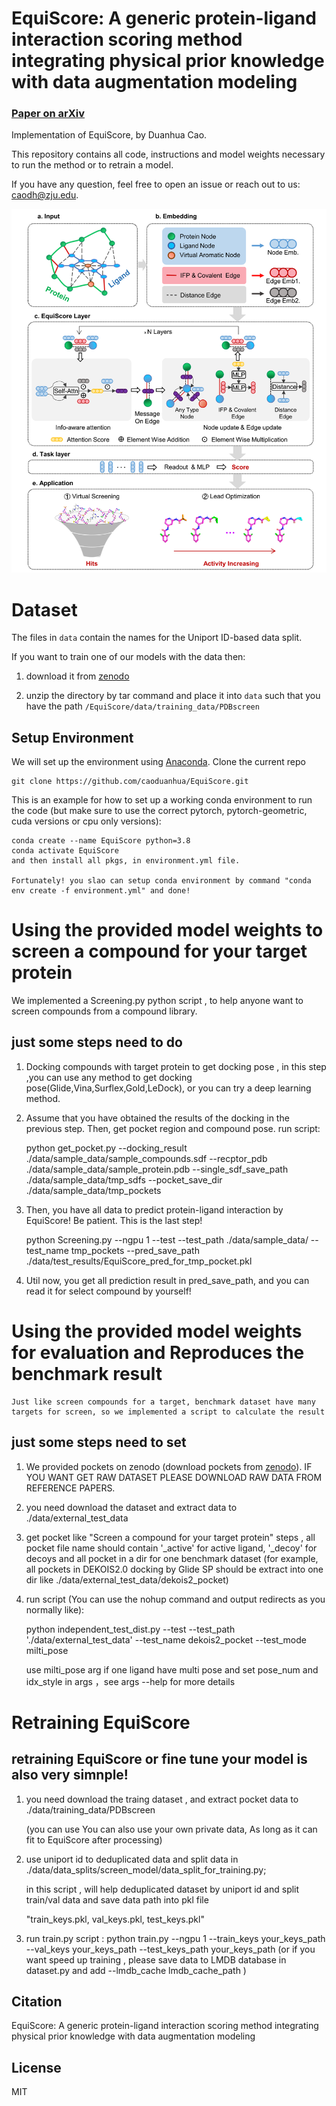 # EquiScore: A generic protein-ligand interaction scoring method integrating physical prior knowledge with data augmentation modeling

### [Paper on arXiv]()

Implementation of EquiScore, by Duanhua Cao.

This repository contains all code, instructions and model weights necessary to run the method or to retrain a model.

If you have any question, feel free to open an issue or reach out to us: [caodh@zju.edu](caodh@zju.edu).

![Alt Text](./figs/model_framework.png)

# Dataset

The files in `data` contain the names for the Uniport ID-based data split.

If you want to train one of our models with the data then:

1. download it from [zenodo]() 

2. unzip the directory by tar command and place it into `data` such that you have the path `/EquiScore/data/training_data/PDBscreen`

## Setup Environment

We will set up the environment using [Anaconda](https://docs.anaconda.com/anaconda/install/index.html). Clone the
current repo

    git clone https://github.com/caoduanhua/EquiScore.git

This is an example for how to set up a working conda environment to run the code (but make sure to use the correct pytorch, pytorch-geometric, cuda versions or cpu only versions):

    conda create --name EquiScore python=3.8
    conda activate EquiScore
    and then install all pkgs, in environment.yml file.

    Fortunately! you slao can setup conda environment by command "conda env create -f environment.yml" and done!

# Using the provided model weights to screen a compound for your target protein

We implemented a Screening.py python script , to help anyone want to screen compounds from a compound library.

## just some steps need to do

1. Docking compounds with target protein to get docking pose , in this step ,you can use any method to get docking pose(Glide,Vina,Surflex,Gold,LeDock), or you can try a deep learning method.

2. Assume that you have obtained the results of the docking in the previous step. Then, get pocket region and compound pose.
   run script:

   python get_pocket.py --docking_result ./data/sample_data/sample_compounds.sdf --recptor_pdb ./data/sample_data/sample_protein.pdb --single_sdf_save_path ./data/sample_data/tmp_sdfs --pocket_save_dir ./data/sample_data/tmp_pockets

3. Then, you have all data to predict protein-ligand interaction by EquiScore! Be patient. This is the last step!

   python Screening.py --ngpu 1 --test --test_path ./data/sample_data/ --test_name tmp_pockets --pred_save_path  ./data/test_results/EquiScore_pred_for_tmp_pocket.pkl

4. Util now, you get all prediction result in pred_save_path, and you can read it for select compound by yourself!

# Using the provided model weights for evaluation and Reproduces the benchmark result

    Just like screen compounds for a target, benchmark dataset have many targets for screen, so we implemented a script to calculate the result

## just some steps need to set

1. We provided pockets on zenodo (download pockets from [zenodo]()). IF YOU WANT GET RAW DATASET PLEASE DOWNLOAD RAW DATA FROM REFERENCE PAPERS.

1. you need download the dataset and extract data to ./data/external_test_data

2. get pocket like "Screen a compound for your target protein" steps , all pocket file name should contain '_active' for active ligand, '_decoy' for decoys and  all pocket in a dir for one benchmark dataset (for example, all pockets in DEKOIS2.0 docking by Glide SP should be extract into one dir like ./data/external_test_data/dekois2_pocket)

3. run script (You can use the nohup command and output redirects as you normally like):
   
   python independent_test_dist.py --test --test_path './data/external_test_data' --test_name dekois2_pocket --test_mode milti_pose
   
    use milti_pose arg if one ligand have multi pose and set pose_num and idx_style in args ，see args --help for more details 

# Retraining EquiScore
## retraining EquiScore or fine tune your model is also very simnple!

1. you need download the traing dataset , and extract pocket data to ./data/training_data/PDBscreen

   (you can use You can also use your own private data, As long as it can fit to EquiScore after processing)

2. use uniport id to deduplicated data and split data in ./data/data_splits/screen_model/data_split_for_training.py;

   in this script , will help deduplicated dataset by uniport id and split train/val data and save data path into pkl file
   
   "train_keys.pkl, val_keys.pkl, test_keys.pkl"

3. run train.py script : python train.py --ngpu 1 --train_keys your_keys_path --val_keys your_keys_path --test_keys_path your_keys_path (or if you want speed up training , please save data to LMDB database in dataset.py and add --lmdb_cache lmdb_cache_path )

## Citation
   EquiScore: A generic protein-ligand interaction scoring method integrating physical prior knowledge with data augmentation modeling
## License
MIT
